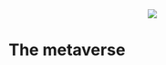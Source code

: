 <div style="text-align: center;">
    <img src="https://png.pngitem.com/pimgs/s/207-2073499_translate-platform-from-english-to-spanish-work-in.png">
</div>


# The metaverse


<!-- 
Games will be able to check your wallet and change your experience depending on what you’ve acquired in other games. Games built by third-party indie devs could be built around the objects of other games, in a literal way extending the game's universe.
https://mirror.xyz/0xE4f646F0Be4fF5ce185540F5366295f91d75b65D/-xpmr7ceHmi5Hqsl7zRtig9ph_dtCvWjZOoWOVN0bcg


the visual metaverse could be built on top of headjack and nvidia's omniverse

the early web was built on open protocols - and so will the metaverse


> "The “metaverse” as I like to envision it, is a globally shared and permanent digital reality not owned by any single entity that any company, platform, or person can plug into, regardless of where they are or what device they’re using." - [source](https://mirror.xyz/0xE4f646F0Be4fF5ce185540F5366295f91d75b65D/-xpmr7ceHmi5Hqsl7zRtig9ph_dtCvWjZOoWOVN0bcg)


metaverse page
- This is what the metaverse will be built on
- The metaverse is about provable activity linked to identity beyond the confines of any specific platform
- The metaverse is fully addressable and people create more than they transact
- The metaverse is being able to refer to anything and anyone.
- The metaverse is about agency in creation
- TODO: read this from "The Coming Evolution of Games" onward:
https://future.com/metaverse-infrastructure-technology-games/

We need to persistently link activity with identity to build reputation systems


> "We think of the metaverse as the entirety of all composable and interoperable resources, identities, applications, platforms, services, and protocols that exist in cyberspace."
https://blog.ceramic.network/into-the-dataverse/



you need to be able to pull and reference anything from any part of the metaverse


https://twitter.com/punk6529/status/1448399827054833668
https://twitter.com/punk6529
https://6529.io/ 


https://decrypt.co/105791/new-interoperability-alliance-launches-dao-to-develop-metaverse-standards


instance/nonce/collections from an identity - perhaps 100% off-chain issuance with on-chain integer-only updates to facilitate off-chain "namespaces" & libraries of objects

How would marketplaces for off-chain items from a collection work?


Look at improbable for metaverse and M2 - Herman Narula

the metaverse will be built as a layered stack

the metaverse is experiences with shared data linked to identity


The metaverse is digital creation tied to identity - not 3d


-->

